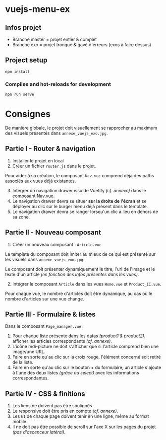 # vuejs-menu-ex

## Infos projet

- Branche master = projet entier & complet
- Branche exo = projet tronqué & gavé d'erreurs (exos à faire dessus)

## Project setup
```
npm install
```

### Compiles and hot-reloads for development
```
npm run serve
```

# **Consignes**

De manière globale, le projet doit visuellement se rapprocher au maximum des visuels présentés dans `annexe_vuejs_exo.jpg`.

## Partie I - **Router & navigation**

1. Installer le projet en local
2. Créer un fichier `router.js` dans le projet.

Pour aider à sa création, le composant `Nav.vue` comprend déjà des paths associés aux vues déjà existantes.

3. Intégrer un navigation drawer issu de Vuetify *(cf. annexe)* dans le composant Nav.vue.
4. Le navigation drawer devra se situer **sur la droite de l'écran** et se déployer au clic sur le burger menu déjà présent dans le template.
5. Le navigation drawer devra se ranger lorsqu'un clic a lieu en dehors de sa zone.

## Partie II - **Nouveau composant**

1. Créer un nouveau composant : `Article.vue`

Le template du composant doit imiter au mieux de ce qui est présenté sur les visuels dans `annexe_vuejs_exo.jpg`.

Le composant doit présenter dynamiquement le titre, l'url de l'image et le texte d'un article *(en fonction des infos présentes dans les vues)*.

2. Intégrer le composant `Article` dans les vues `Home.vue` et `Product_II.vue`.

Pour chaque vue, le nombre d'articles doit être dynamique, au cas où le nombre d'articles sur une vue change.


## Partie III - **Formulaire & listes**

Dans le composant `Page_manager.vue` :

1. Pour chaque liste présente dans les datas *(product1 & product2)*, afficher les articles correspondants *(cf. annexe)*.
2. L'icône mdi-picture ne doit s'afficher que si l'article comprend bien une image/une URL.
3. Faire en sorte qu'au clic sur la croix rouge, l'élément concerné soit retiré de la liste.
4. Faire en sorte qu'au clic sur le bouton + du formulaire, un article s'ajoute à l'une des deux listes *(grâce au select)* avec les informations correspondantes.

## Partie IV - **CSS & finitions**

1. Les liens ne doivent pas être soulignés
2. Le responsive doit être pris en compte *(cf. annexe)*.
3. Les `h1` de chaque page doivent tenir en une ligne, même au format mobile.
4. Il ne doit pas être possible de scroll sur l'axe X sur les pages du projet *(pas d'ascenceur latéral)*.
